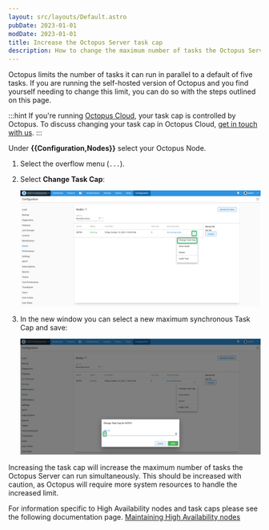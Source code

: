 ```yaml
---
layout: src/layouts/Default.astro
pubDate: 2023-01-01
modDate: 2023-01-01
title: Increase the Octopus Server task cap
description: How to change the maximum number of tasks the Octopus Server can run in parallel.
---
```


Octopus limits the number of tasks it can run in parallel to a default of five tasks. If you are running the self-hosted version of Octopus and you find yourself needing to change this limit, you can do so with the steps outlined on this page.

:::hint
If you're running [Octopus Cloud](/docs/octopus-cloud), your task cap is controlled by Octopus. To discuss changing your task cap in Octopus Cloud, [get in touch with us](https://octopus.com/company/contact).
:::

Under **{{Configuration,Nodes}}** select your Octopus Node.

1. Select the overflow menu (`...`).
2. Select **Change Task Cap**:

   ![nodes.png](/docs/support/images/taskcap.png "width=500")


3. In the new window you can select a new maximum synchronous Task Cap and save:


   ![taskcap.png](/docs/support/images/taskcap2.png "width=500")

Increasing the task cap will increase the maximum number of tasks the Octopus Server can run simultaneously. This should be increased with caution, as Octopus will require more system resources to handle the increased limit.

For information specific to High Availability nodes and task caps please see the following documentation page.
[Maintaining High Availability nodes](/docs/administration/high-availability/maintain/maintain-high-availability-nodes)
